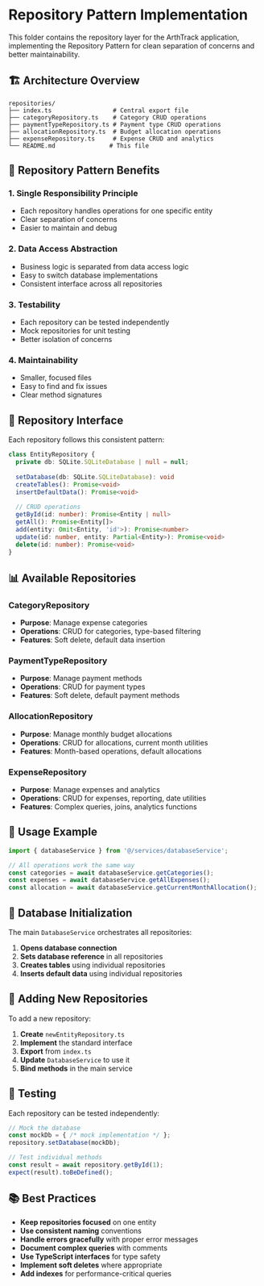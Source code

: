# Repository Pattern Implementation

This folder contains the repository layer for the ArthTrack application, implementing the Repository Pattern for clean separation of concerns and better maintainability.

## 🏗️ Architecture Overview

```
repositories/
├── index.ts                 # Central export file
├── categoryRepository.ts    # Category CRUD operations
├── paymentTypeRepository.ts # Payment type CRUD operations
├── allocationRepository.ts  # Budget allocation operations
├── expenseRepository.ts     # Expense CRUD and analytics
└── README.md               # This file
```

## 🎯 Repository Pattern Benefits

### **1. Single Responsibility Principle**
- Each repository handles operations for one specific entity
- Clear separation of concerns
- Easier to maintain and debug

### **2. Data Access Abstraction**
- Business logic is separated from data access logic
- Easy to switch database implementations
- Consistent interface across all repositories

### **3. Testability**
- Each repository can be tested independently
- Mock repositories for unit testing
- Better isolation of concerns

### **4. Maintainability**
- Smaller, focused files
- Easy to find and fix issues
- Clear method signatures

## 🔧 Repository Interface

Each repository follows this consistent pattern:

```typescript
class EntityRepository {
  private db: SQLite.SQLiteDatabase | null = null;
  
  setDatabase(db: SQLite.SQLiteDatabase): void
  createTables(): Promise<void>
  insertDefaultData(): Promise<void>
  
  // CRUD operations
  getById(id: number): Promise<Entity | null>
  getAll(): Promise<Entity[]>
  add(entity: Omit<Entity, 'id'>): Promise<number>
  update(id: number, entity: Partial<Entity>): Promise<void>
  delete(id: number): Promise<void>
}
```

## 📊 Available Repositories

### **CategoryRepository**
- **Purpose**: Manage expense categories
- **Operations**: CRUD for categories, type-based filtering
- **Features**: Soft delete, default data insertion

### **PaymentTypeRepository**
- **Purpose**: Manage payment methods
- **Operations**: CRUD for payment types
- **Features**: Soft delete, default payment methods

### **AllocationRepository**
- **Purpose**: Manage monthly budget allocations
- **Operations**: CRUD for allocations, current month utilities
- **Features**: Month-based operations, default allocations

### **ExpenseRepository**
- **Purpose**: Manage expenses and analytics
- **Operations**: CRUD for expenses, reporting, date utilities
- **Features**: Complex queries, joins, analytics functions

## 🚀 Usage Example

```typescript
import { databaseService } from '@/services/databaseService';

// All operations work the same way
const categories = await databaseService.getCategories();
const expenses = await databaseService.getAllExpenses();
const allocation = await databaseService.getCurrentMonthAllocation();
```

## 🔄 Database Initialization

The main `DatabaseService` orchestrates all repositories:

1. **Opens database connection**
2. **Sets database reference** in all repositories
3. **Creates tables** using individual repositories
4. **Inserts default data** using individual repositories

## 📝 Adding New Repositories

To add a new repository:

1. **Create** `newEntityRepository.ts`
2. **Implement** the standard interface
3. **Export** from `index.ts`
4. **Update** `DatabaseService` to use it
5. **Bind methods** in the main service

## 🧪 Testing

Each repository can be tested independently:

```typescript
// Mock the database
const mockDb = { /* mock implementation */ };
repository.setDatabase(mockDb);

// Test individual methods
const result = await repository.getById(1);
expect(result).toBeDefined();
```

## 📚 Best Practices

- **Keep repositories focused** on one entity
- **Use consistent naming** conventions
- **Handle errors gracefully** with proper error messages
- **Document complex queries** with comments
- **Use TypeScript interfaces** for type safety
- **Implement soft deletes** where appropriate
- **Add indexes** for performance-critical queries
